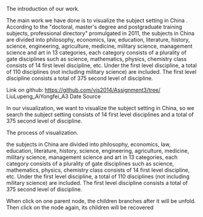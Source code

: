The introduction of our work.


The main work we have done is to visualize the subject setting in China . According to the "doctoral, master's degree and postgraduate training subjects, professional directory" promulgated in 2011, the subjects in China are divided into philosophy, economics, law, education, literature, history, science, engineering, agriculture, medicine, military science, management science and art in 13 categories, each category consists of a plurality of gate disciplines such as science, mathematics, physics, chemistry class consists of 14 first level discipline, etc. Under the first level discipline, a total of 110 disciplines (not including military science) are included. The first level discipline consists a total of 375 second level of discipline.

 
Link on github: https://github.com/vis2014/Assignment3/tree/ LiuLupeng_AiYongfei_A3
Date Source


In our visualization, we want to visualize  the subject setting in China, so we search the subject setting consists of 14 first level disciplines and a total of 375 second level of discipline.


 The process of visualization.


the subjects in China are divided into philosophy, economics, law, education, literature, history, science, engineering, agriculture, medicine, military science, management science and art in 13 categories, each category consists of a plurality of gate disciplines such as science, mathematics, physics, chemistry class consists of 14 first level discipline, etc. Under the first level discipline, a total of 110 disciplines (not including military science) are included. The first level discipline consists a total of 375 second level of discipline.


When click on one parent node, the children branches after it will be unfold. Then click on the node again, its children will be recovered
